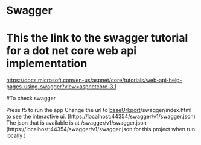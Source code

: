 # Swagger

# This the link to the swagger tutorial for a dot net core web api implementation
https://docs.microsoft.com/en-us/aspnet/core/tutorials/web-api-help-pages-using-swagger?view=aspnetcore-3.1

#To check swagger

Press f5 to run the app 
Change the url to <baseUrl:port>/swagger/index.html to see the interactive ui. (https://localhost:44354/swagger/v1/swagger.json)
The json that is available is at <baseUrl>/swagger/v1/swagger.json (https://localhost:44354/swagger/v1/swagger.json for this project when run locally )
